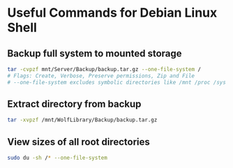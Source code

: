 # Useful Commands for Debian Linux Shell

## Backup full system to mounted storage
```sh
tar -cvpzf mnt/Server/Backup/backup.tar.gz --one-file-system /
# Flags: Create, Verbose, Preserve permissions, Zip and File
# --one-file-system excludes symbolic directories like /mnt /proc /sys /d
```
## Extract directory from backup
```sh
tar -xvpzf /mnt/WolfLibrary/Backup/backup.tar.gz
```
## View sizes of all root directories
```sh
sudo du -sh /* --one-file-system
```
